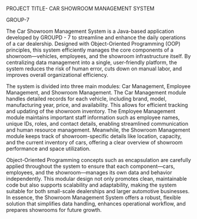 PROJECT TITLE- CAR SHOWROOM MANAGEMENT SYSTEM

GROUP-7

The Car Showroom Management System is a Java-based application developed by  GROUPD - 7
to streamline and enhance the daily operations of a car dealership. Designed with Object-Oriented Programming (OOP) principles,
this system efficiently manages the core components of a showroom—vehicles, employees, and the showroom infrastructure itself. By centralizing data management
into a single, user-friendly platform, the system reduces the risk of human error, cuts down on manual labor, and improves overall organizational efficiency.

The system is divided into three main modules: Car Management, Employee Management, and Showroom Management. The Car Management module 
handles detailed records for each vehicle, including brand, model, manufacturing year, price, and availability. This allows for efficient tracking
and updating of the showroom inventory. The Employee Management module maintains important staff information such as employee names, unique
IDs, roles, and contact details, enabling streamlined communication and human resource management. Meanwhile, the Showroom Management module
keeps track of showroom-specific details like location, capacity, and the current inventory of cars, offering a clear overview of showroom performance and space utilization.

Object-Oriented Programming concepts such as encapsulation are carefully applied throughout the system to ensure that each component—cars,
employees, and the showroom—manages its own data and behavior independently. This modular design not only promotes clean, maintainable code but 
also supports scalability and adaptability, making the system suitable for both small-scale dealerships and larger automotive businesses. In essence,
the Showroom Management System offers a robust, flexible solution that simplifies data handling, enhances operational workflow, and prepares showrooms for future growth.

